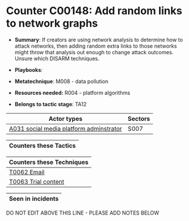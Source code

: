 # Counter C00148: Add random links to network graphs

* **Summary**: If creators are using network analysis to determine how to attack networks, then adding random extra links to those networks might throw that analysis out enough to change attack outcomes. Unsure which DISARM techniques.

* **Playbooks**: 

* **Metatechnique**: M008 - data pollution

* **Resources needed:** R004 - platform algorithms

* **Belongs to tactic stage**: TA12


| Actor types | Sectors |
| ----------- | ------- |
| [A031 social media platform adminstrator](../generated_pages/actortypes/A031.md) | S007 |



| Counters these Tactics |
| ---------------------- |



| Counters these Techniques |
| ------------------------- |
| [T0062 Email](../generated_pages/techniques/T0062.md) |
| [T0063 Trial content](../generated_pages/techniques/T0063.md) |



| Seen in incidents |
| ----------------- |


DO NOT EDIT ABOVE THIS LINE - PLEASE ADD NOTES BELOW